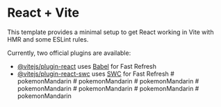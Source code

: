 # React + Vite

This template provides a minimal setup to get React working in Vite with HMR and some ESLint rules.

Currently, two official plugins are available:

- [@vitejs/plugin-react](https://github.com/vitejs/vite-plugin-react/blob/main/packages/plugin-react/README.md) uses [Babel](https://babeljs.io/) for Fast Refresh
- [@vitejs/plugin-react-swc](https://github.com/vitejs/vite-plugin-react-swc) uses [SWC](https://swc.rs/) for Fast Refresh
#   p o k e m o n M a n d a r i n  
 #   p o k e m o n M a n d a r i n  
 #   p o k e m o n M a n d a r i n  
 #   p o k e m o n M a n d a r i n  
 #   p o k e m o n M a n d a r i n  
 #   p o k e m o n M a n d a r i n  
 #   p o k e m o n M a n d a r i n  
 